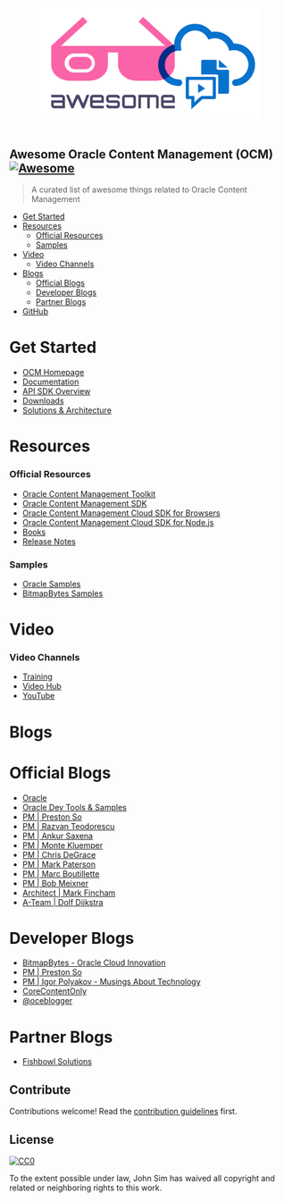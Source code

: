 <p align="center">
  <br>
  <img width="400" src="./awesome.png" alt="logo of awesome-OCM repository">
  <br>
  <br>
</p>

## Awesome Oracle Content Management (OCM) [![Awesome](https://awesome.re/badge.svg)](https://awesome.re)


> A curated list of awesome things related to Oracle Content Management

- [Get Started](#get-started)
- [Resources](#resources)
  - [Official Resources](#official-resources)
  - [Samples](#samples)
- [Video](#video)
  - [Video Channels](#video-channels)
- [Blogs](#resources)
  - [Official Blogs](#official-blogs)
  - [Developer Blogs](#developer-blogs)
  - [Partner Blogs](#partner-blogs)
- [GitHub](#github)

# Get Started
 - [OCM Homepage](https://www.oracle.com/uk/content-management)
 - [Documentation](https://docs.oracle.com/en/cloud/paas/content-cloud/)
 - [API SDK Overview](https://docs.oracle.com/en/cloud/paas/content-cloud/apisdk.html)
 - [Downloads](https://www.oracle.com/content-management/technologies/downloads/)
 - [Solutions & Architecture](https://docs.oracle.com/solutions/?q=&cType=reference-architectures%2Csolution-playbook%2Cbuilt-deployed&sort=date-desc&lang=en)



# Resources

### Official Resources
- [Oracle Content Management Toolkit](https://github.com/oracle/content-and-experience-toolkit)
- [Oracle Content Management SDK](https://github.com/oracle/content-management-sdk)
- [Oracle Content Management Cloud SDK for Browsers](https://github.com/oracle/content-sdk-for-browser)
- [Oracle Content Management Cloud SDK for Node.js](https://github.com/oracle/content-sdk-for-nodejs)
- [Books](https://docs.oracle.com/en/cloud/paas/content-cloud/books.html)
- [Release Notes](https://docs.oracle.com/en/cloud/paas/content-cloud/whats-new/index.html)

### Samples
- [Oracle Samples](https://docs.oracle.com/en/cloud/paas/content-cloud/samples.html)
- [BitmapBytes Samples](https://bitmapbytes.com/tag/free-components/)

# Video

### Video Channels
 - [Training](https://docs.oracle.com/en/cloud/paas/content-cloud/videos.html)
 - [Video Hub](https://videohub.oracle.com/tag?tagid=ocm)
 - [YouTube](https://www.youtube.com/playlist?list=PLKCk3OyNwIzs00F4tKn-Q9wfBApaKkEn9)

# Blogs

# Official Blogs
- [Oracle](https://blogs.oracle.com/content-management/)
- [Oracle Dev Tools & Samples](https://blogs.oracle.com/content-management/category/ocm-developer-tools-and-samples)
- [PM | Preston So](https://blogs.oracle.com/authors/preston-so)
- [PM | Razvan Teodorescu](https://blogs.oracle.com/authors/razvan-teodorescu)
- [PM | Ankur Saxena](https://blogs.oracle.com/authors/ankur-saxena)
- [PM | Monte Kluemper](https://blogs.oracle.com/authors/monte-kluemper-x)
- [PM | Chris DeGrace](https://blogs.oracle.com/authors/chris-degrace)
- [PM | Mark Paterson](https://blogs.oracle.com/authors/mark-paterson)
- [PM | Marc Boutillette](https://blogs.oracle.com/authors/marc-boutillette)
- [PM | Bob Meixner](https://blogs.oracle.com/authors/bob-meixner)
- [Architect | Mark Fincham](https://blogs.oracle.com/authors/mark-fincham)
- [A-Team | Dolf Dijkstra](https://blogs.oracle.com/authors/dolf-dijkstra)

# Developer Blogs
- [BitmapBytes - Oracle Cloud Innovation](https://bitmapbytes.com)
- [PM | Preston So](https://preston.so)
- [PM | Igor Polyakov - Musings About Technology](https://igor-polyakov.com)
- [CoreContentOnly](https://www.corecontentonly.com/)
- [@oceblogger](https://medium.com/@oceblogger)

# Partner Blogs
- [Fishbowl Solutions](https://fishbowlsolutions.com/blog)

## Contribute

Contributions welcome! Read the [contribution guidelines](contributing.md) first.


## License

[![CC0](https://mirrors.creativecommons.org/presskit/buttons/88x31/svg/cc-zero.svg)](https://creativecommons.org/publicdomain/zero/1.0)

To the extent possible under law, John Sim has waived all copyright and
related or neighboring rights to this work.
